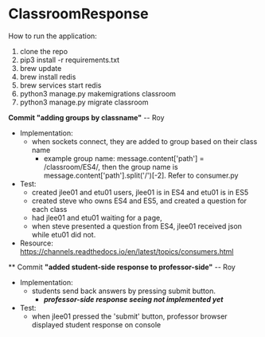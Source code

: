 # ClassroomResponse

How to run the application:

1. clone the repo
2. pip3 install -r requirements.txt
3. brew update
4. brew install redis
5. brew services start redis
6. python3 manage.py makemigrations classroom
7. python3 manage.py migrate classroom


**Commit "adding groups by classname"** -- Roy
* Implementation:
	* when sockets connect, they are added to group based on their class name
		* example group name: message.content['path'] = /classroom/ES4/, then the group name is message.content['path'].split('/')[-2]. Refer to consumer.py
* Test:
	* created jlee01 and etu01 users, jlee01 is in ES4 and etu01 is in ES5
	* created steve who owns ES4 and ES5, and created a question for each class
	* had jlee01 and etu01 waiting for a page, 
	* when steve presented a question from ES4, jlee01 received json while etu01 did not.
* Resource: https://channels.readthedocs.io/en/latest/topics/consumers.html
	

** Commit **"added student-side response to professor-side"** -- Roy
* Implementation: 
	* students send back answers by pressing submit button.
		* ***professor-side response seeing not implemented yet***
* Test:
	* when jlee01 pressed the 'submit' button, professor browser displayed student response on console

